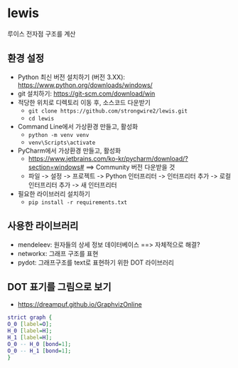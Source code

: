 # lewis
루이스 전자점 구조를 계산

## 환경 설정 
- Python 최신 버전 설치하기 (버전 3.XX): https://www.python.org/downloads/windows/
- git 설치하기: https://git-scm.com/download/win
- 적당한 위치로 디렉토리 이동 후, 소스코드 다운받기
  - `git clone https://github.com/strongwire2/lewis.git`
  - `cd lewis`
- Command Line에서 가상환경 만들고, 활성화 
  - `python -m venv venv`
  - `venv\Scripts\activate`
- PyCharm에서 가상환경 만들고, 활성화
  - https://www.jetbrains.com/ko-kr/pycharm/download/?section=windows#   ==> Community 버전 다운받을 것 
  - 파일 -> 설정 -> 프로젝트 -> Python 인터프리터 -> 인터프리터 추가 -> 로컬 인터프리터 추가 -> 새 인터프리터 
- 필요한 라이브러리 설치하기 
  - `pip install -r requirements.txt`

## 사용한 라이브러리
- mendeleev: 원자들의 상세 정보 데이터베이스 ==> 자체적으로 해결?
- networkx: 그래프 구조를 표현
- pydot: 그래프구조를 text로 표현하기 위한 DOT 라이브러리 

## DOT 표기를 그림으로 보기 
- https://dreampuf.github.io/GraphvizOnline 

```dot
strict graph {
O_0 [label=O];
H_0 [label=H];
H_1 [label=H];
O_0 -- H_0 [bond=1];
O_0 -- H_1 [bond=1];
}
```


